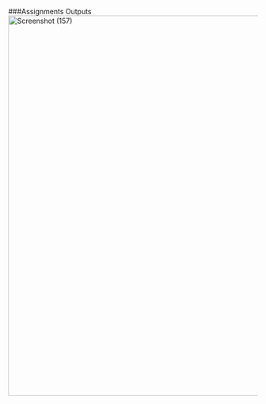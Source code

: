 ###Assignments Outputs
<img width="1366" height="768" alt="Screenshot (157)" src="https://github.com/user-attachments/assets/3ba45d55-cfe3-4ae3-ae48-beb711017dd3" />
